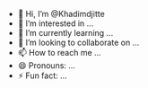 - 👋 Hi, I’m @Khadimdjitte
- 👀 I’m interested in ...
- 🌱 I’m currently learning ...
- 💞️ I’m looking to collaborate on ...
- 📫 How to reach me ...
- 😄 Pronouns: ...
- ⚡ Fun fact: ...

<!---
Khadimdjitte/Khadimdjitte is a ✨ special ✨ repository because its `README.md` (this file) appears on your GitHub profile.
You can click the Preview link to take a look at your changes.
--->
